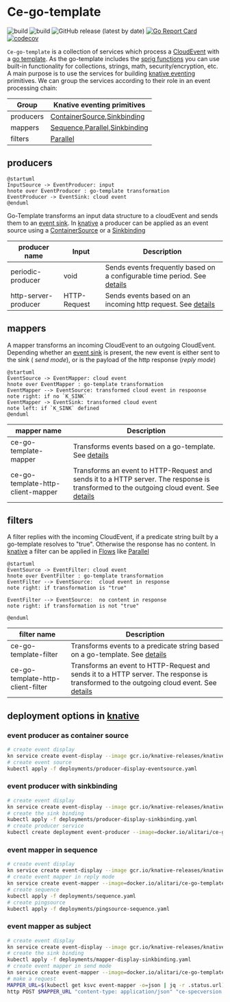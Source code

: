 # Ce-go-template

![build](https://github.com/alitari/ce-go-template/workflows/TestAndBuild/badge.svg)
![build](https://github.com/alitari/ce-go-template/workflows/PublishImages/badge.svg)
![GitHub release (latest by date)](https://img.shields.io/github/v/release/alitari/ce-go-template?style=plastic)
[![Go Report Card](https://goreportcard.com/badge/github.com/alitari/ce-go-template)](https://goreportcard.com/report/github.com/alitari/ce-go-template)
[![codecov](https://codecov.io/gh/alitari/ce-go-template/branch/main/graph/badge.svg)](https://codecov.io/gh/alitari/ce-go-template)

`Ce-go-template` is a collection of services which process a [CloudEvent] with a [go template]. As the go-template includes the [sprig functions] you can use built-in functionality for collections, strings, math, security/encryption, etc. 
A main purpose is to use the services for building [knative eventing](https://knative.dev/docs/eventing/) primitives.
We can group the services according to their role in an event processing chain:

| Group | Knative eventing primitives | 
| --- | --- |
| producers | [ContainerSource],[Sinkbinding] |
| mappers   | [Sequence],[Parallel],[Sinkbinding] |
| filters   | [Parallel] |


## producers

```plantuml
@startuml
InputSource -> EventProducer: input
hnote over EventProducer : go-template transformation
EventProducer -> EventSink: cloud event
@enduml
```

Go-Template transforms an input data structure to a cloudEvent and sends them to an [event sink]. In [knative] a producer can be applied as an event source using a [ContainerSource] or a [Sinkbinding]

| producer name | Input | Description |
| ------------- | ------| ------------|
| periodic-producer | void | Sends events frequently based on a configurable time period. See [details](docs/periodic-producer.md)
| http-server-producer | HTTP-Request | Sends events based on an incoming http request. See [details](docs/http-server-producer.md) |


## mappers

A mapper transforms an incoming CloudEvent to an outgoing CloudEvent. Depending whether an [event sink] is present, the new event is either sent to the sink ( *send mode*), or is the payload of the http response (*reply mode*)

```plantuml
@startuml
EventSource -> EventMapper: cloud event
hnote over EventMapper : go-template transformation
EventMapper --> EventSource: transformed cloud event in respoonse
note right: if no `K_SINK`
EventMapper -> EventSink: transformed cloud event
note left: if `K_SINK` defined
@enduml
```

| mapper name | Description |
| ------------- | ------------|
| ce-go-template-mapper | Transforms events based on a go-template. See [details](docs/ce-go-template-mapper.md)|
| ce-go-template-http-client-mapper | Transforms an event to HTTP-Request and sends it to a HTTP server. The response is transformed to the outgoing cloud event. See [details](docs/ce-go-template-http-client-mapper.md) |


## filters

A filter replies with the incoming CloudEvent, if a predicate string built by a go-template resolves to "true". Otherwise the response has no content. In [knative] a filter can be applied in [Flows] like [Parallel]

```plantuml
@startuml
EventSource -> EventFilter: cloud event
hnote over EventFilter : go-template transformation
EventFilter --> EventSource:  cloud event in response
note right: if transformation is "true"

EventFilter --> EventSource:  no content in response
note right: if transformation is not "true"

@enduml
```

| filter name | Description |
| ------------- | ------------|
| ce-go-template-filter | Transforms events to a predicate string based on a go-template. See [details](docs/ce-go-template-filter.md)|
| ce-go-template-http-client-filter | Transforms an event to HTTP-Request and sends it to a HTTP server. The response is transformed to the outgoing cloud event. See [details](docs/ce-go-template-http-client-mapper.md) |


## deployment options in [knative]

### event producer as container source

```bash
# create event display
kn service create event-display --image gcr.io/knative-releases/knative.dev/eventing-contrib/cmd/event_display --cluster-local --scale-min 1
# create event source
kubectl apply -f deployments/producer-display-eventsource.yaml
```

### event producer with sinkbinding

```bash
# create event display
kn service create event-display --image gcr.io/knative-releases/knative.dev/eventing-contrib/cmd/event_display --cluster-local --scale-min 1
# create the sink binding
kubectl apply -f deployments/producer-display-sinkbinding.yaml
# create producer service
kubectl create deployment event-producer --image=docker.io/alitari/ce-go-template-periodic-producer
```

### event mapper in sequence

```bash
# create event display
kn service create event-display --image gcr.io/knative-releases/knative.dev/eventing-contrib/cmd/event_display --cluster-local --scale-min 1
# create event mapper in reply mode
kn service create event-mapper --image=docker.io/alitari/ce-go-template-mapper --cluster-local --scale-min 1
# create sequence
kubectl apply -f deployments/sequence.yaml
# create pingsource
kubectl apply -f deployments/pingsource-sequence.yaml
```

### event mapper as subject

```bash
# create event display
kn service create event-display --image gcr.io/knative-releases/knative.dev/eventing-contrib/cmd/event_display --cluster-local --scale-min 1
# create the sink binding
kubectl apply -f deployments/mapper-display-sinkbinding.yaml
# create event mapper in send mode
kn service create event-mapper --image=docker.io/alitari/ce-go-template-mapper --scale-min 1
# make a request
MAPPER_URL=$(kubectl get ksvc event-mapper -o=json | jq -r .status.url)
http POST $MAPPER_URL "content-type: application/json" "ce-specversion: 1.0" "ce-source: http-command" "ce-type: http.demo" "ce-id: 123-abc" name=Hase
```

[CloudEvent]: https://github.com/cloudevents/spec
[knative]: https://knative.dev/
[CloudEvents spec]: https://github.com/cloudevents/spec/blob/v1.0/spec.md
[CloudEvent Data]: https://github.com/cloudevents/spec/blob/v1.0/spec.md#event-data
[CloudEvent context attributes]: https://github.com/cloudevents/spec/blob/v1.0/spec.md#context-attributes
[go template]: https://golang.org/pkg/text/template/
[ContainerSource]: https://knative.dev/docs/eventing/sources/containersource/
[Sinkbinding]: https://knative.dev/docs/eventing/sources/sinkbinding/
[Sequence]: https://knative.dev/docs/eventing/flows/sequence/
[Parallel]: https://knative.dev/docs/eventing/flows/parallel/
[httpie]: https://httpie.org/
[Flows]: https://knative.dev/docs/eventing/flows/
[event sink]: https://redhat-developer-demos.github.io/knative-tutorial/knative-tutorial-eventing/eventing-src-to-sink.html#eventing-sink
[JSON representation of CloudEvent]: https://github.com/cloudevents/spec/blob/v1.0/json-format.md
[sprig functions]: http://masterminds.github.io/sprig/
